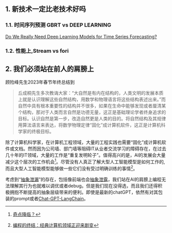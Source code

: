 ## 1. 新技术一定比老技术好吗
### 1.1. 时间序列预测 GBRT vs DEEP LEARNING
[Do We Really Need Deep Learning Models for Time Series Forecasting?](https://arxiv.org/abs/2101.02118)

### 1.2. 性能上,Stream vs fori
## 2. 我们必须站在前人的肩膀上
顾险峰先生2023年春节年终总结到

>丘成桐先生多次教诲大家：“大自然是有内在结构的，人类文明的发展本质上就是认识理解这些自然结构，用数学和物理语言将这些结构表述出来。”而自然中具有根本重要性的结构并不很多，如果在生命中能够发现或者厘清某个结构，那对于人类而言自然是功德无量，这正是基础理论学者终身追求的目标。认识自然是第一步，改造自然更是人类的目的。将自然结构及其规律用算法语言来表达，将数学物理定律“固化”成计算机软件，这正是计算机科学家的终极目标。

除了计算机科学家，在计算机工程领域，大量的工程实践也需要“固化”成计算机软件或文档。然而因为公司墙、部门墙等阻碍IT从业者交流学习的障碍存在，在过去几十年的IT领域，大量的工作是“重复发明轮子”。值得高兴的是，AI的发展会大量减少这个层次的工作机会[^gu]。尽管没有人真正了解大型人工智能模型是如何工作的,而且大型人工智能模型能够做一些它们没有受过明确训练的事情[^Matt]。

考虑到“[抽象泄漏](https://www.joelonsoftware.com/2002/11/11/the-law-of-leaky-abstractions/)”的存在，包括像前端也会[抽象泄露](https://mp.weixin.qq.com/s/OODIkkfpf27Dokysz-WzyA)，我们站在AI的肩膀上编程无法理解其行为也就难以调优或者debug。但是我们现在没得选，而且我们还得积极拥抱不断提高的抽象层级带来的便利。即使是最新的chatGPT，依然有对其包装的prompt或者[Chat-GPT-LangChain](https://huggingface.co/spaces/JavaFXpert/Chat-GPT-LangChain)。





[^gu]:[奇点降临？](https://mp.weixin.qq.com/s/nk1ta8jVrqubwhSHekq0tA)
[^Matt]:[编程的终结：经典计算机领域正迎来剧变](https://mp.weixin.qq.com/s/CpWMJkSailmsIKIeY_eLUg)
